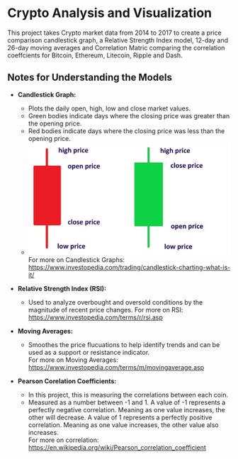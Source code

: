 # Crypto Analysis and Visualization 

This project takes Crypto market data from 2014 to 2017 to create a price comparison candlestick graph, a Relative Strength Index model, 12-day and 26-day moving averages and Correlation Matric comparing the correlation coeffcients for Bitcoin, Ethereum, Litecoin, Ripple and Dash.

## Notes for Understanding the Models
* **Candlestick Graph:** 
    * Plots the daily open, high, low and close market values.
    * Green bodies indicate days where the closing price was greater than the opening price. 
    * Red bodies indicate days where the closing price was less than the opening price. 
    * ![candlestick example](https://github.com/jvanicek/crypto-analysis/blob/development/images/candlestick_components.jpg)<br>
For more on Candlestick Graphs: https://www.investopedia.com/trading/candlestick-charting-what-is-it/

* **Relative Strength Index (RSI):**
    * Used to analyze overbought and oversold conditions by the magnitude of recent price changes. 
For more on RSI: https://www.investopedia.com/terms/r/rsi.asp

* **Moving Averages:**
    * Smoothes the price flucuations to help identify trends and can be used as a support or resistance indicator.<br>
For more on Moving Averages: https://www.investopedia.com/terms/m/movingaverage.asp

* **Pearson Corelation Coefficients:**
    * In this project, this is measuring the correlations between each coin.
    * Measured as a number between -1 and 1. A value of -1 represents a perfectly negative correlation. Meaning as one value increases, the other will decrease. A value of 1 represents a perfectly positive correlation. Meaning as one value increases, the other value also increases. <br>
For more on correlation: https://en.wikipedia.org/wiki/Pearson_correlation_coefficient
